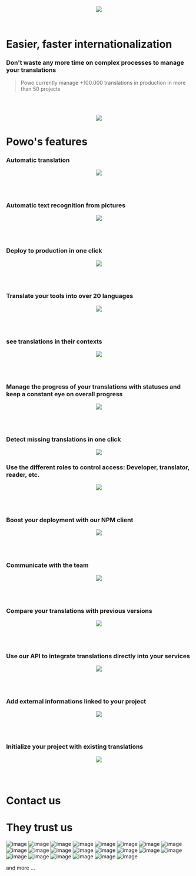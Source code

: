 <br>
<p align="center">
  <img
    src="https://github.com/stephanebouget/powo/assets/13203455/f0fe6ee9-44e1-46db-a061-f79ac314ba8b"
  />
</p>
<br>
<h1>
  Easier, faster internationalization
</h1>

<h3>
  Don't waste any more time on complex processes to manage your translations
</h3>

> Powo currently manage +100.000 translations in production in more than 50 projects 

<br><br>
<p align="center">
  <img
    src="https://github.com/stephanebouget/powo/assets/13203455/289063d5-0754-41a4-beb3-3b48a749d5fa"
  />
</p>

<h1>Powo's features</h1>

<h3>Automatic translation</h3>
<p align="center">
  <img
    src="https://github.com/stephanebouget/powo/assets/13203455/c48b5c7b-683e-48d5-9ec8-750edd5cd059"
  />
</p>
<br><br>

<h3>Automatic text recognition from pictures</h3>
<p align="center">
  <img
    src="https://github.com/stephanebouget/powo/assets/13203455/bc42b829-21dd-4096-bc18-29f09d4fee0b"
  />
</p>
<br><br>

<h3>Deploy to production in one click</h3>
<p align="center">
  <img
    src="https://github.com/stephanebouget/powo/assets/13203455/41c1bbae-0f4d-42aa-a410-6c02827bd31e"
  />
</p>
<br><br>

<h3>Translate your tools into over 20 languages</h3>
<p align="center">
  <img src="https://github.com/stephanebouget/powo/assets/13203455/37da06a5-3087-43f8-894a-8e9540cd91fe" />
</p>
<br><br>


<h3>see translations in their contexts</h3>
<p align="center">
  <img
    src="https://github.com/stephanebouget/powo/assets/13203455/55ca7e72-18b6-4d5b-b510-214b3da03165"
  />
</p>
<br><br>

<h3>
  Manage the progress of your translations with statuses and keep a constant eye
  on overall progress
</h3>
<p align="center">
  <img
    src="https://github.com/stephanebouget/powo/assets/13203455/ffa26f78-64c4-4f00-8998-e298fce557e2"
  />
</p>
<br><br>

<h3>Detect missing translations in one click</h3>
<p align="center">
  <img
    src="https://github.com/stephanebouget/powo/assets/13203455/ed409e1c-5ff5-452e-a674-0884ba9bfb81"
  />
</p>

<h3>
  Use the different roles to control access: Developer, translator, reader, etc.
</h3>
<p align="center">
  <img src="https://github.com/stephanebouget/powo/assets/13203455/3546980f-810c-46d1-aab6-52e501d3588c" />
</p>
<br><br>

<h3>Boost your deployment with our NPM client</h3>
<p align="center">
  <img
    src="https://github.com/stephanebouget/powo/assets/13203455/3a0f7dd5-dbc8-42d1-9700-94f4a5ef1342"
  />
</p>
<br><br>

<h3>Communicate with the team</h3>
<p align="center">
  <img src="https://github.com/stephanebouget/powo/assets/13203455/88c32257-bb1b-4117-afe1-b3bac42e7676" />
</p>
<br><br>

<h3>Compare your translations with previous versions</h3>
<p align="center">
  <img src="https://github.com/stephanebouget/powo/assets/13203455/8ae17109-93e2-45de-b9df-153aace44d1f" />
</p>
<br><br>

<h3>Use our API to integrate translations directly into your services</h3>
<p align="center">
  <img src="https://github.com/stephanebouget/powo/assets/13203455/48fc304f-515f-4b7b-ba08-d24c8eb26ac5" />
</p>
<br><br>

<h3>Add external informations linked to your project</h3>
<p align="center">
  <img
    src="https://github.com/stephanebouget/powo/assets/13203455/6ec9147d-cc39-4025-a660-5e9c9f95dc9b"
  />
</p>
<br><br>

<h3>Initialize your project with existing translations</h3>
<p align="center">
  <img
    src="https://github.com/stephanebouget/powo/assets/13203455/7005d6e1-4467-489a-a010-b82c52afc944"
  />
</p>
<br><br>

<h1>Contact us</h1>

<h1>They trust us</h1>

![image](https://github.com/stephanebouget/powo/assets/13203455/1b5484b4-6d36-46b6-8e26-5bd881a5d465)
![image](https://github.com/stephanebouget/powo/assets/13203455/bb0a4cf3-9130-4312-a7db-152534f4d183)
![image](https://github.com/stephanebouget/powo/assets/13203455/1bf2eac0-a4d5-4d5b-bf9e-b64b25177978)
![image](https://github.com/stephanebouget/powo/assets/13203455/3164bd23-9504-4602-b86c-be4616243fa8)
![image](https://github.com/stephanebouget/powo/assets/13203455/d6d3ff54-0dcf-4517-a8ab-338f3c658837)
![image](https://github.com/stephanebouget/powo/assets/13203455/d903d8ca-e6c6-43bb-9538-cd04e8b54765)
![image](https://github.com/stephanebouget/powo/assets/13203455/489178eb-db08-499c-a3db-bb2485972544)
![image](https://github.com/stephanebouget/powo/assets/13203455/c090c3dd-54dd-4e74-9ef0-9c9043533d24)
![image](https://github.com/stephanebouget/powo/assets/13203455/0f327d6a-8783-4052-b7bf-8a583efd9520)
![image](https://github.com/stephanebouget/powo/assets/13203455/01f5d24a-aba7-49f2-a0fa-840a4ac693ea)
![image](https://github.com/stephanebouget/powo/assets/13203455/838d7e04-6b3c-4b22-aef9-175a49682886)
![image](https://github.com/stephanebouget/powo/assets/13203455/94126ba5-4210-4994-9ead-01055d07bdf2)
![image](https://github.com/stephanebouget/powo/assets/13203455/c3828154-ed03-4f4b-996e-884b8a0ac425)
![image](https://github.com/stephanebouget/powo/assets/13203455/3cdeb532-ec8f-4732-a6ff-1827177761f1)
![image](https://github.com/stephanebouget/powo/assets/13203455/eb8f424d-0a7d-4fd9-a632-fdbfe6db5208)
![image](https://github.com/stephanebouget/powo/assets/13203455/2471f1a0-bd87-47d6-a7e9-49fa32645ae2)
![image](https://github.com/stephanebouget/powo/assets/13203455/6772ebdf-c884-4a69-8701-b28b4437da9e)
![image](https://github.com/stephanebouget/powo/assets/13203455/60c6c560-88cf-47a3-ab38-e1d895fcb2a5)
![image](https://github.com/stephanebouget/powo/assets/13203455/977d8e92-2cc0-4b39-8958-0ea2630904b1)
![image](https://github.com/stephanebouget/powo/assets/13203455/11045785-db19-4427-bd48-349005afca65)
![image](https://github.com/stephanebouget/powo/assets/13203455/5d0260ec-579e-4239-9cff-aed4ca184eeb)
![image](https://github.com/stephanebouget/powo/assets/13203455/5637e0ad-b566-450e-aabe-cde42c0cfc76)

and more ...

